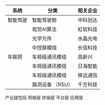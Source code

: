 | 系统     | 分类             | 相关企业 |
| -------- | ---------------- | -------- |
| 智能驾驶 | 智能驾驶舱       | 中科创达 |
|          | 视觉AI算法       | 虹软科技 |
|          | 光学元件         | 水晶光电 |
|          | 中控屏模组       | 长信科技 |
| 车联网   | 车规级通讯模组   | 高新兴   |
|          | 车规级通讯模组   | 日海智能 |
|          | 车规级通讯模组   | 移远通信 |
|          | 路测设备 （RSU） | 千方科技 |

产业链包括 网络层 终端层 平台层 应用层